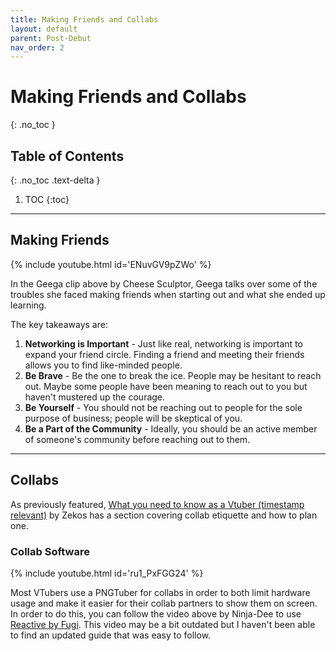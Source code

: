 ```yaml
---
title: Making Friends and Collabs
layout: default
parent: Post-Debut
nav_order: 2
---
```


# Making Friends and Collabs
{: .no_toc }

## Table of Contents
{: .no_toc .text-delta }

1. TOC
{:toc}

-----

## Making Friends

{% include youtube.html id='ENuvGV9pZWo' %}

In the Geega clip above by Cheese Sculptor, Geega talks over some of the troubles she faced making friends when starting out and what she ended up learning.

The key takeaways are:
1. **Networking is Important** - Just like real, networking is important to expand your friend circle. Finding a friend and meeting their friends allows you to find like-minded people.
1. **Be Brave** - Be the one to break the ice. People may be hesitant to reach out. Maybe some people have been meaning to reach out to you but haven't mustered up the courage.
1. **Be Yourself** - You should not be reaching out to people for the sole purpose of business; people will be skeptical of you.
1. **Be a Part of the Community** - Ideally, you should be an active member of someone's community before reaching out to them.

-----

## Collabs

As previously featured, [What you need to know as a Vtuber (timestamp relevant)](https://www.youtube.com/watch?v=uupxfOwyCUk&t=365s) by Zekos has a section covering collab etiquette and how to plan one.

### Collab Software

{% include youtube.html id='ru1_PxFGG24' %}

Most VTubers use a PNGTuber for collabs in order to both limit hardware usage and make it easier for their collab partners to show them on screen. In order to do this, you can follow the video above by Ninja-Dee to use [Reactive by Fugi](https://reactive.fugi.tech/). This video may be a bit outdated but I haven't been able to find an updated guide that was easy to follow.